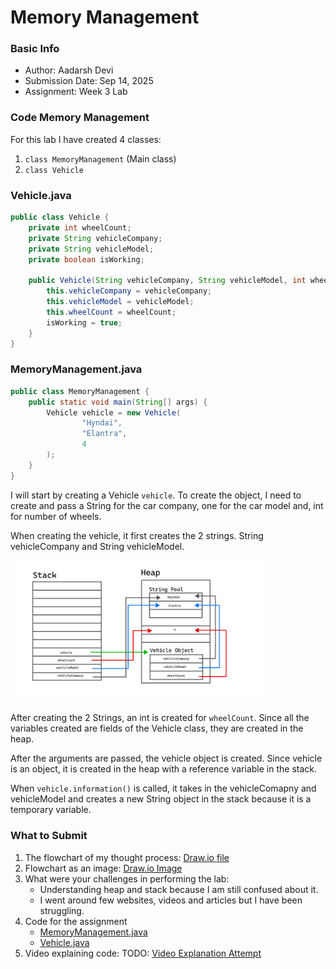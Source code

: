 # Memory Management

### Basic Info
- Author: Aadarsh Devi
- Submission Date: Sep 14, 2025
- Assignment: Week 3 Lab

### Code Memory Management

For this lab I have created 4 classes:
1. `class MemoryManagement` (Main class)
4. `class Vehicle`

### Vehicle.java
```java
public class Vehicle {
    private int wheelCount;
    private String vehicleCompany;
    private String vehicleModel;
    private boolean isWorking;

    public Vehicle(String vehicleCompany, String vehicleModel, int wheelCount) {
        this.vehicleCompany = vehicleCompany;
        this.vehicleModel = vehicleModel;
        this.wheelCount = wheelCount;
        isWorking = true;
    }
}
```
### MemoryManagement.java
```java
public class MemoryManagement {
    public static void main(String[] args) {
        Vehicle vehicle = new Vehicle(
                "Hyndai",
                "Elantra",
                4
        );
    }
}
```
I will start by creating a Vehicle `vehicle`. To create the object, I need to create and pass a String for the
car company, one for the car model and, int for number of wheels.

When creating the vehicle, it first creates the 2 strings. String vehicleCompany and String vehicleModel.

<img width="80%" alt="image" src="https://github.com/AadarshDevi/CISC191/blob/main/Week3/compsci.png">

After creating the 2 Strings, an int is created for `wheelCount`. Since all the variables
created are fields of the Vehicle class, they are created in the heap.

After the arguments are passed, the vehicle object is created. Since vehicle is an object,
it is created in the heap with a reference variable in the stack.

When `vehicle.information()` is called, it takes in the vehicleComapny and vehicleModel
and creates a new String object in the stack because it is a temporary variable.

### What to Submit
1. The flowchart of my thought process: [Draw.io file](memeory_management_flowchart.drawio)
2. Flowchart as an image: [Draw.io Image](memeory_management_flowchart_image.png)
3. What were your challenges in performing the lab:
   - Understanding heap and stack because I am still confused about it.
   - I went around few websites, videos and articles but I have been struggling.
5. Code for the assignment
   - [MemoryManagement.java](MemoryManagement.java)
   - [Vehicle.java](Vehicle.java)
6. Video explaining code: TODO: [Video Explanation Attempt](https://youtu.be/NnARx5_zi9s)
